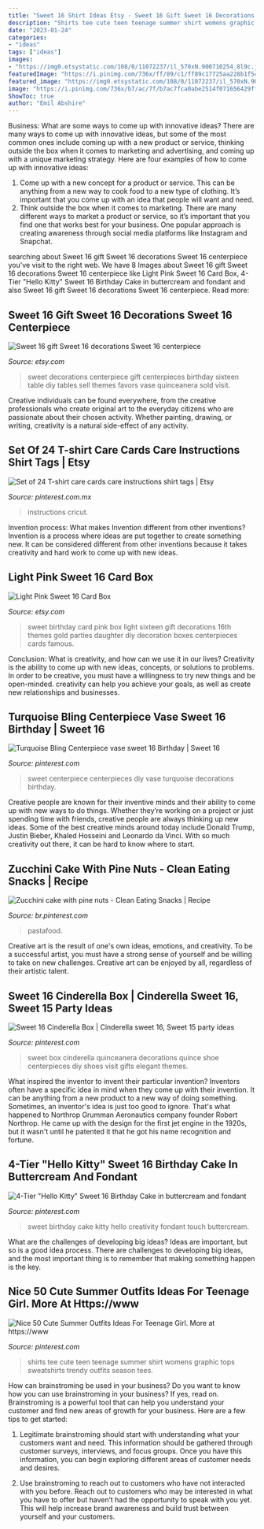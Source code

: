 ```yaml
---
title: "Sweet 16 Shirt Ideas Etsy - Sweet 16 Gift Sweet 16 Decorations Sweet 16 Centerpiece"
description: "Shirts tee cute teen teenage summer shirt womens graphic tops sweatshirts trendy outfits season tees"
date: "2023-01-24"
categories:
- "ideas"
tags: ["ideas"]
images:
- "https://img0.etsystatic.com/108/0/11072237/il_570xN.900710254_8l9c.jpg"
featuredImage: "https://i.pinimg.com/736x/ff/89/c1/ff89c17725aa228b1f54e466e669f81f.jpg"
featured_image: "https://img0.etsystatic.com/108/0/11072237/il_570xN.900710254_8l9c.jpg"
image: "https://i.pinimg.com/736x/b7/ac/7f/b7ac7fca0abe2514f071656429ff790d.jpg"
ShowToc: true
author: "Emil Abshire"
---
```



Business: What are some ways to come up with innovative ideas?
There are many ways to come up with innovative ideas, but some of the most common ones include coming up with a new product or service, thinking outside the box when it comes to marketing and advertising, and coming up with a unique marketing strategy. Here are four examples of how to come up with innovative ideas: 
1. Come up with a new concept for a product or service. This can be anything from a new way to cook food to a new type of clothing. It’s important that you come up with an idea that people will want and need. 
2. Think outside the box when it comes to marketing. There are many different ways to market a product or service, so it’s important that you find one that works best for your business. One popular approach is creating awareness through social media platforms like Instagram and Snapchat.

	

		
searching about Sweet 16 gift Sweet 16 decorations Sweet 16 centerpiece you've visit to the right web. We have 8 Images about Sweet 16 gift Sweet 16 decorations Sweet 16 centerpiece like Light Pink Sweet 16 Card Box, 4-Tier &quot;Hello Kitty&quot; Sweet 16 Birthday Cake in buttercream and fondant and also Sweet 16 gift Sweet 16 decorations Sweet 16 centerpiece. Read more:
		
    
## Sweet 16 Gift Sweet 16 Decorations Sweet 16 Centerpiece

<img loading=lazy src="https://img1.etsystatic.com/141/0/13605703/il_570xN.1164197601_ecoo.jpg" onerror="this.onerror=null;this.src='https://tse3.mm.bing.net/th?id=OIP.UjJxsz0-EsL5lrJR9gn5VAHaJ4&amp;pid=15.1';" alt="Sweet 16 gift Sweet 16 decorations Sweet 16 centerpiece">

_Source: etsy.com_

>sweet decorations centerpiece gift centerpieces birthday sixteen table diy tables sell themes favors vase quinceanera sold visit. 

	

Creative individuals can be found everywhere, from the creative professionals who create original art to the everyday citizens who are passionate about their chosen activity. Whether painting, drawing, or writing, creativity is a natural side-effect of any activity.

    
## Set Of 24 T-shirt Care Cards Care Instructions Shirt Tags | Etsy

<img loading=lazy src="https://i.pinimg.com/736x/ff/89/c1/ff89c17725aa228b1f54e466e669f81f.jpg" onerror="this.onerror=null;this.src='https://tse2.mm.bing.net/th?id=OIP.MKRZNYZdE2csYZwl0yIq-gHaJ3&amp;pid=15.1';" alt="Set of 24 T-shirt care cards care instructions shirt tags | Etsy">

_Source: pinterest.com.mx_

>instructions cricut. 

	

Invention process: What makes Invention different from other inventions?
Invention is a process where ideas are put together to create something new. It can be considered different from other inventions because it takes creativity and hard work to come up with new ideas.

    
## Light Pink Sweet 16 Card Box

<img loading=lazy src="https://img0.etsystatic.com/108/0/11072237/il_570xN.900710254_8l9c.jpg" onerror="this.onerror=null;this.src='https://tse2.mm.bing.net/th?id=OIP.sYsWailaUUEUG-sKE-l0twHaJ4&amp;pid=15.1';" alt="Light Pink Sweet 16 Card Box">

_Source: etsy.com_

>sweet birthday card pink box light sixteen gift decorations 16th themes gold parties daughter diy decoration boxes centerpieces cards famous. 

	

Conclusion: What is creativity, and how can we use it in our lives?
Creativity is the ability to come up with new ideas, concepts, or solutions to problems. In order to be creative, you must have a willingness to try new things and be open-minded. creativity can help you achieve your goals, as well as create new relationships and businesses.

    
## Turquoise Bling Centerpiece Vase Sweet 16 Birthday | Sweet 16

<img loading=lazy src="https://i.pinimg.com/736x/b7/ac/7f/b7ac7fca0abe2514f071656429ff790d.jpg" onerror="this.onerror=null;this.src='https://tse1.mm.bing.net/th?id=OIP.RO8zo4u9IwI_Q7YCQPPI2AHaJ4&amp;pid=15.1';" alt="Turquoise Bling Centerpiece vase sweet 16 Birthday | Sweet 16">

_Source: pinterest.com_

>sweet centerpiece centerpieces diy vase turquoise decorations birthday. 

	

Creative people are known for their inventive minds and their ability to come up with new ways to do things. Whether they’re working on a project or just spending time with friends, creative people are always thinking up new ideas. Some of the best creative minds around today include Donald Trump, Justin Bieber, Khaled Hosseini and Leonardo da Vinci. With so much creativity out there, it can be hard to know where to start.

    
## Zucchini Cake With Pine Nuts - Clean Eating Snacks | Recipe

<img loading=lazy src="https://i.pinimg.com/736x/87/dc/54/87dc54a4df6a02178e4c8f8cceedf262.jpg" onerror="this.onerror=null;this.src='https://tse2.mm.bing.net/th?id=OIP.AvQ9Jr4HTvceH4qqHvVwUwHaJP&amp;pid=15.1';" alt="Zucchini cake with pine nuts - Clean Eating Snacks | Recipe">

_Source: br.pinterest.com_

>pastafood. 

	

Creative art is the result of one's own ideas, emotions, and creativity. To be a successful artist, you must have a strong sense of yourself and be willing to take on new challenges. Creative art can be enjoyed by all, regardless of their artistic talent.

    
## Sweet 16 Cinderella Box | Cinderella Sweet 16, Sweet 15 Party Ideas

<img loading=lazy src="https://i.pinimg.com/736x/d3/63/45/d363458d9c1c7f5e7f4ed4a92236fc63.jpg" onerror="this.onerror=null;this.src='https://tse4.mm.bing.net/th?id=OIP.FzgDf1QyOEwmWlim3FwBMgHaJ3&amp;pid=15.1';" alt="Sweet 16 Cinderella Box | Cinderella sweet 16, Sweet 15 party ideas">

_Source: pinterest.com_

>sweet box cinderella quinceanera decorations quince shoe centerpieces diy shoes visit gifts elegant themes. 

	

What inspired the inventor to invent their particular invention?
Inventors often have a specific idea in mind when they come up with their invention. It can be anything from a new product to a new way of doing something. Sometimes, an inventor's idea is just too good to ignore. That's what happened to Northrop Grumman Aeronautics company founder Robert Northrop. He came up with the design for the first jet engine in the 1920s, but it wasn't until he patented it that he got his name recognition and fortune.

    
## 4-Tier &quot;Hello Kitty&quot; Sweet 16 Birthday Cake In Buttercream And Fondant

<img loading=lazy src="https://i.pinimg.com/736x/6f/f2/55/6ff2550f00cd2bb3aa85d75bb9d05a72---birthday-cake-sweet--birthday.jpg" onerror="this.onerror=null;this.src='https://tse4.mm.bing.net/th?id=OIP.IdI5ley09Wg9qshE4xkvigHaJ3&amp;pid=15.1';" alt="4-Tier &quot;Hello Kitty&quot; Sweet 16 Birthday Cake in buttercream and fondant">

_Source: pinterest.com_

>sweet birthday cake kitty hello creativity fondant touch buttercream. 

	

What are the challenges of developing big ideas?
Ideas are important, but so is a good idea process. There are challenges to developing big ideas, and the most important thing is to remember that making something happen is the key.

    
## Nice 50 Cute Summer Outfits Ideas For Teenage Girl. More At Https://www

<img loading=lazy src="https://i.pinimg.com/736x/64/5e/7f/645e7f3f246d50828427a807f89f74bb.jpg" onerror="this.onerror=null;this.src='https://tse4.mm.bing.net/th?id=OIP.HIqkEX5LPu14r4s7lEX1SgHaHa&amp;pid=15.1';" alt="Nice 50 Cute Summer Outfits Ideas For Teenage Girl. More at https://www">

_Source: pinterest.com_

>shirts tee cute teen teenage summer shirt womens graphic tops sweatshirts trendy outfits season tees. 

	

How can brainstroming be used in your business?
Do you want to know how you can use brainstroming in your business? If yes, read on. Brainstroming is a powerful tool that can help you understand your customer and find new areas of growth for your business. Here are a few tips to get started:
1. Legitimate brainstroming should start with understanding what your customers want and need. This information should be gathered through customer surveys, interviews, and focus groups. Once you have this information, you can begin exploring different areas of customer needs and desires.

2. Use brainstroming to reach out to customers who have not interacted with you before. Reach out to customers who may be interested in what you have to offer but haven’t had the opportunity to speak with you yet. This will help increase brand awareness and build trust between yourself and your customers.


